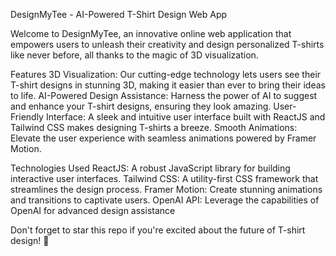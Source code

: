 DesignMyTee - AI-Powered T-Shirt Design Web App

Welcome to DesignMyTee, an innovative online web application that empowers users to unleash their creativity and design personalized T-shirts like never before, all thanks to the magic of 3D visualization.


Features
3D Visualization: Our cutting-edge technology lets users see their T-shirt designs in stunning 3D, making it easier than ever to bring their ideas to life.
AI-Powered Design Assistance: Harness the power of AI to suggest and enhance your T-shirt designs, ensuring they look amazing.
User-Friendly Interface: A sleek and intuitive user interface built with ReactJS and Tailwind CSS makes designing T-shirts a breeze.
Smooth Animations: Elevate the user experience with seamless animations powered by Framer Motion.



Technologies Used
ReactJS: A robust JavaScript library for building interactive user interfaces.
Tailwind CSS: A utility-first CSS framework that streamlines the design process.
Framer Motion: Create stunning animations and transitions to captivate users.
OpenAI API: Leverage the capabilities of OpenAI for advanced design assistance


Don't forget to star this repo if you're excited about the future of T-shirt design! 🌟
